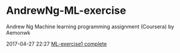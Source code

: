 # AndrewNg-ML-exercise
Andrew Ng Machine learning programming assignment (Coursera) by Aemonwk


2017-04-27 22:27  [ML-exercise1 complete](https://github.com/Aemonwk/AndrewNg-ML-exercise/tree/master/machine-learning-ex1)
